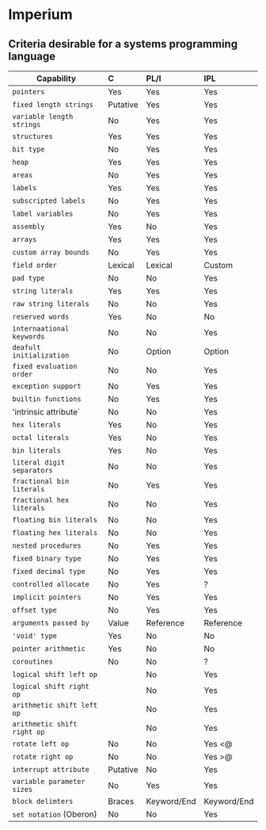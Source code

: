 # Imperium
## Criteria desirable for a systems programming language


| Capability 			| C 		| PL/I 		| IPL
| --- 				| :--- 		| :--- 		| :--- 
| `pointers` 			| Yes 		| Yes		| Yes
| `fixed length strings`  	| Putative  	| Yes		| Yes
| `variable length strings` 	| No 		| Yes		| Yes
| `structures` 			| Yes 		| Yes		| Yes
| `bit type` 			| No 		| Yes		| Yes
| `heap`			| Yes 		| Yes		| Yes
| `areas` 			| No 		| Yes		| Yes
| `labels` 			| Yes 		| Yes		| Yes
| `subscripted labels` 		| No 		| Yes		| Yes
| `label variables`             | No 		| Yes		| Yes
| `assembly` 			| Yes 		| No		| Yes
| `arrays` 			| Yes 		| Yes		| Yes
| `custom array bounds` 	| No 		| Yes		| Yes
| `field order` 		| Lexical 	| Lexical	| Custom
| `pad type`			| No		| No		| Yes
| `string literals`		| Yes		| Yes		| Yes
| `raw string literals`         | No		| No		| Yes
| `reserved words`		| Yes		| No		| No
| `internaational keywords`	| No		| No		| Yes
| `deafult initialization`      | No		| Option	| Option
| `fixed evaluation order`      | No		| No		| Yes
| `exception support`           | No		| Yes		| Yes
| `builtin functions`           | No    | Yes   | Yes
| 'intrinsic attribute`         | No    | No    | Yes
| `hex literals`                | Yes   | No    | Yes
| `octal literals`              | Yes   | No    | Yes
| `bin literals`                | Yes   | No    | Yes
| `literal digit separators`    | No    | No    | Yes
| `fractional bin literals`     | No    | Yes   | Yes
| `fractional hex literals`     | No    | No    | Yes
| `floating bin literals`       | No    | No    | Yes
| `floating hex literals`       | No    | No    | Yes
| `nested procedures`           | No    | Yes   | Yes
| `fixed binary type`           | No    | Yes   | Yes
| `fixed decimal type`          | No    | Yes   | Yes
| `controlled allocate`         | No    | Yes   | ?
| `implicit pointers`           | No    | Yes   | Yes
| `offset type`                 | No    | Yes   | Yes
| `arguments passed by`         | Value | Reference | Reference
| `'void' type`                 | Yes   | No    | No
| `pointer arithmetic`          | Yes   | No | No
| `coroutines`                  | No    | No  | ?
| `logical shift left op`       |       | No  | Yes       
| `logical shift right op`      |       | No  | Yes
| `arithmetic shift left op`    |       | No  | Yes
| `arithmetic shift right op`   |       | No  | Yes
| `rotate left op`              | No    | No  | Yes <@
| `rotate right op`             | No    | No  | Yes >@
| `interrupt attribute`         | Putative    | No  | Yes
| `variable parameter sizes`        | No   | Yes | Yes
| `block delimters`             | Braces | Keyword/End | Keyword/End
| `set notation` (Oberon)       | No    | No    | Yes









